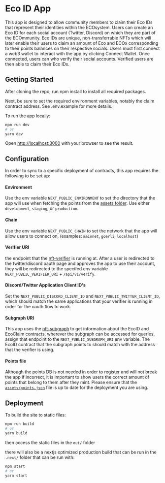 # Eco ID App
This app is designed to allow community members to claim their Eco IDs that represent their identities within the ECOsystem. Users can create an Eco ID for each social account (Twitter, Discord) on which they are part of the ECOmmunity. Eco IDs are unique, non-transferrable NFTs which will later enable their users to claim an amount of Eco and ECOx corresponding to their points balances on their respective socials.
Users must first connect a web3 wallet to interact with the app by clicking Connect Wallet.
Once connected, users can who verify their social accounts. Verified users are then able to claim their Eco IDs.

## Getting Started

After cloning the repo, run npm install to install all required packages.

Next, be sure to set the required environment variables, notably the claim contract address. See .env.example for more details.

To run the app locally:

```bash
npm run dev
# or
yarn dev
```

Open [http://localhost:3000](http://localhost:3000) with your browser to see the result.

## Configuration
In order to sync to a specific deployment of contracts, this app requires the following to be set up:

#### Environment
Use the env variable `NEXT_PUBLIC_ENVIRONMENT` to set the directory that the app will use when fetching the points from the [assets folder](./assets/). Use either `development`, `staging`, or `production`.

#### Chain
Use the env variable `NEXT_PUBLIC_CHAIN` to set the network that the app will allow users to connect on, (examples: `mainnet`, `goerli`, `localhost`)

#### Verifier URI
the endpoint that the [nft-verifier](https://github.com/eco-association/nft-verifier) is running at. After a user is redirected to the twitter/discord oauth page and approves the app to use their account, they will be redirected to the specifed env variable `NEXT_PUBLIC_VERIFIER_URI` + `/api/v1/verify`.

#### Discord/Twitter Application Client ID's
Set the `NEXT_PUBLIC_DISCORD_CLIENT_ID` and `NEXT_PUBLIC_TWITTER_CLIENT_ID`, which should match the same applications that your verifier is running in order for the oauth flow to work.

#### Subgraph URI
This app uses the [nft-subgraph](https://github.com/eco-association/nft-subgraph) to get information about the EcoID and EcoClaim contracts, wherever the subgraph can be accessed for queries, assign that endpoint to the `NEXT_PUBLIC_SUBGRAPH_URI` env variable. The EcoID contract that the subgraph points to should match with the address that the verifier is using.

#### Points file
Although the points DB is not needed in order to register and will not break the app if incorrect, it is important to show users the correct amount of points that belong to them after they mint. Please ensure that the [`assets/points.json`](./assets/points.json) file is up to date for the deployment you are using.

## Deployment

To build the site to static files:
```bash
npm run build
# or 
yarn build
```

then access the static files in the `out/` folder

there will also be a nextjs optimized production build that can be run in the `.next/` folder that can be run with:
```bash
npm start
# or
yarn start
``` 
